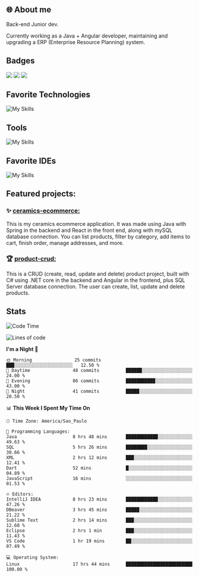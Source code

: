 ## 🌐 About me
Back-end Junior dev.

Currently working as a Java + Angular developer, maintaining and upgrading a ERP (Enterprise Resource Planning) system.


## Badges

<div style="display: inline_block">
  <a href="https://www.credly.com/badges/bc4739f2-3a6a-4965-9292-0904b55d9652/public_url"><img src="https://github.com/user-attachments/assets/0c2e9028-389c-426c-b849-4bd29abbc0cb"></img></a>
  <a href="https://www.credly.com/badges/b0f4b2f6-34ec-4c0b-880f-cde76b902026/public_url"><img src="https://github.com/user-attachments/assets/07231ffe-f6b7-424a-bcc4-543fa6b2d97f"></img></a>
  <a href="https://www.credly.com/badges/63f31529-f407-4018-99b5-57cff1406859"><img src="https://github.com/user-attachments/assets/8d692ed8-6378-45f1-953d-ee95101adbcf"></img></a>

</div>

## Favorite Technologies

![My Skills](https://go-skill-icons.vercel.app/api/icons?i=java,spring,react,angular,typescript,javascript,cs,dotnet&perline=4&titles=true)

## Tools

![My Skills](https://go-skill-icons.vercel.app/api/icons?i=aws,gitlab,git,docker&perline=4&titles=true)

## Favorite IDEs

![My Skills](https://go-skill-icons.vercel.app/api/icons?i=idea,webstorm&perline=3&titles=true)

## Featured projects: 

### :sparkles: [ceramics-ecommerce:](https://github.com/marianarossi/ceramics-ecommerce-API)
This is my ceramics ecommerce application. It was made using Java with Spring in the backend and React in the front end, along with mySQL database connection. You can list products, filter by category, add items to cart, finish order, manage addresses, and more.

### :trophy: [product-crud:](https://github.com/marianarossi/.netCore-product-webAPI)
This is a CRUD (create, read, update and delete) product project, built with C# using .NET core in the backend and Angular in the frontend, plus SQL Server database connection. The user can create, list, update and delete products. 


## Stats

<!--START_SECTION:waka-->
![Code Time](http://img.shields.io/badge/Code%20Time-310%20hrs%2040%20mins-blue)

![Lines of code](https://img.shields.io/badge/From%20Hello%20World%20I%27ve%20Written-41.2%20thousand%20lines%20of%20code-blue)

**I'm a Night 🦉** 

```text
🌞 Morning                25 commits          ███░░░░░░░░░░░░░░░░░░░░░░   12.50 % 
🌆 Daytime                48 commits          ██████░░░░░░░░░░░░░░░░░░░   24.00 % 
🌃 Evening                86 commits          ███████████░░░░░░░░░░░░░░   43.00 % 
🌙 Night                  41 commits          █████░░░░░░░░░░░░░░░░░░░░   20.50 % 
```


📊 **This Week I Spent My Time On** 

```text
🕑︎ Time Zone: America/Sao_Paulo

💬 Programming Languages: 
Java                     8 hrs 48 mins       ████████████░░░░░░░░░░░░░   49.63 % 
SQL                      5 hrs 26 mins       ████████░░░░░░░░░░░░░░░░░   30.66 % 
XML                      2 hrs 12 mins       ███░░░░░░░░░░░░░░░░░░░░░░   12.41 % 
Dart                     52 mins             █░░░░░░░░░░░░░░░░░░░░░░░░   04.89 % 
JavaScript               16 mins             ░░░░░░░░░░░░░░░░░░░░░░░░░   01.53 % 

🔥 Editors: 
IntelliJ IDEA            8 hrs 23 mins       ████████████░░░░░░░░░░░░░   47.26 % 
DBeaver                  3 hrs 45 mins       █████░░░░░░░░░░░░░░░░░░░░   21.22 % 
Sublime Text             2 hrs 14 mins       ███░░░░░░░░░░░░░░░░░░░░░░   12.60 % 
Eclipse                  2 hrs 1 min         ███░░░░░░░░░░░░░░░░░░░░░░   11.43 % 
VS Code                  1 hr 19 mins        ██░░░░░░░░░░░░░░░░░░░░░░░   07.49 % 

💻 Operating System: 
Linux                    17 hrs 44 mins      █████████████████████████   100.00 % 
```


<!--END_SECTION:waka-->
